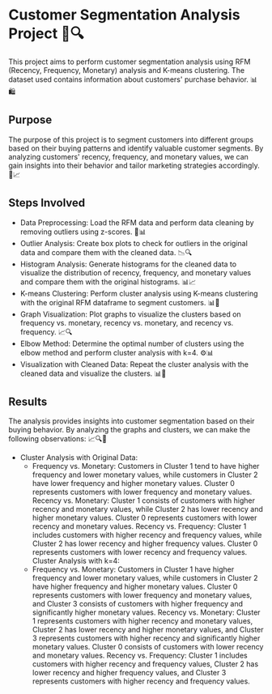 # Customer Segmentation Analysis Project 🎯🔍
This project aims to perform customer segmentation analysis using RFM (Recency, Frequency, Monetary) analysis and K-means clustering. The dataset used contains information about customers' purchase behavior. 📊🛍️

## Purpose
The purpose of this project is to segment customers into different groups based on their buying patterns and identify valuable customer segments. By analyzing customers' recency, frequency, and monetary values, we can gain insights into their behavior and tailor marketing strategies accordingly. 🎯📈

## Steps Involved
* Data Preprocessing: Load the RFM data and perform data cleaning by removing outliers using z-scores. 🧹📊
* Outlier Analysis: Create box plots to check for outliers in the original data and compare them with the cleaned data. 📉🔍
* Histogram Analysis: Generate histograms for the cleaned data to visualize the distribution of recency, frequency, and monetary values and compare them with the original histograms. 📊📈
* K-means Clustering: Perform cluster analysis using K-means clustering with the original RFM dataframe to segment customers. 📊🔢
* Graph Visualization: Plot graphs to visualize the clusters based on frequency vs. monetary, recency vs. monetary, and recency vs. frequency. 📈🔍
* Elbow Method: Determine the optimal number of clusters using the elbow method and perform cluster analysis with k=4. ⚙️📊
* Visualization with Cleaned Data: Repeat the cluster analysis with the cleaned data and visualize the clusters. 📊🧹

## Results
The analysis provides insights into customer segmentation based on their buying behavior. By analyzing the graphs and clusters, we can make the following observations: 📈🔍🔢

* Cluster Analysis with Original Data:
  * Frequency vs. Monetary: Customers in Cluster 1 tend to have higher frequency and lower monetary values, while customers in Cluster 2 have lower frequency and higher monetary values. Cluster 0 represents customers with lower frequency and monetary values.
Recency vs. Monetary: Cluster 1 consists of customers with higher recency and monetary values, while Cluster 2 has lower recency and higher monetary values. Cluster 0 represents customers with lower recency and monetary values.
Recency vs. Frequency: Cluster 1 includes customers with higher recency and frequency values, while Cluster 2 has lower recency and higher frequency values. Cluster 0 represents customers with lower recency and frequency values.
Cluster Analysis with k=4:
  * Frequency vs. Monetary: Customers in Cluster 1 have higher frequency and lower monetary values, while customers in Cluster 2 have higher frequency and higher monetary values. Cluster 0 represents customers with lower frequency and monetary values, and Cluster 3 consists of customers with higher frequency and significantly higher monetary values.
Recency vs. Monetary: Cluster 1 represents customers with higher recency and monetary values, Cluster 2 has lower recency and higher monetary values, and Cluster 3 represents customers with higher recency and significantly higher monetary values. Cluster 0 consists of customers with lower recency and monetary values.
Recency vs. Frequency: Cluster 1 includes customers with higher recency and frequency values, Cluster 2 has lower recency and higher frequency values, and Cluster 3 represents customers with higher recency and frequency values.
